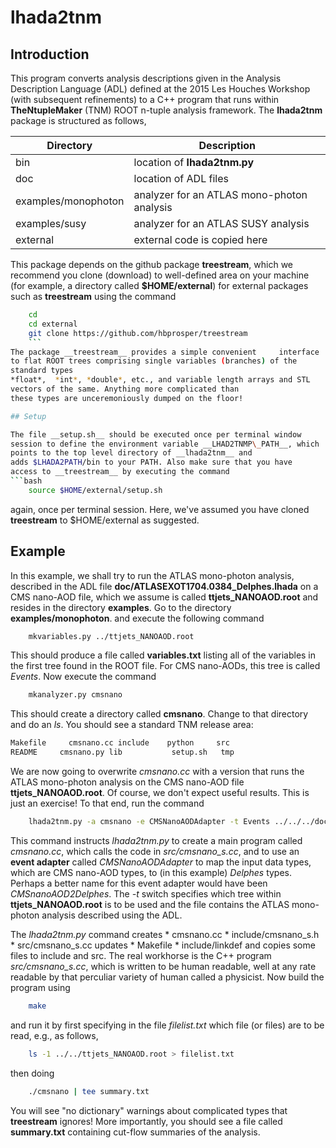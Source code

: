 # lhada2tnm

## Introduction

This program converts analysis descriptions given in the Analysis
Description Language (ADL) defined at the 2015 Les Houches Workshop
(with subsequent refinements) to a C++ program that runs within
__TheNtupleMaker__ (TNM) ROOT n-tuple analysis framework. The __lhada2tnm__
package is structured as follows,

| __Directory__  | __Description__                   |
| --------|-------------------|
| bin           |  location of __lhada2tnm.py__                                  |
| doc          |  location of ADL files |
| examples/monophoton |  analyzer for an ATLAS mono-photon analysis |
|examples/susy| analyzer for an ATLAS SUSY analysis|
| external   | external code is copied here |

This package depends on the github package __treestream__, which we recommend
you clone (download) to well-defined area on your machine (for
example, a directory called  __$HOME/external__) for external
packages such as __treestream__ using the command
```bash
	cd
	cd external
	git clone https://github.com/hbprosper/treestream
	```
The package __treestream__ provides a simple convenient 	interface
to flat ROOT trees comprising single variables (branches) of the
standard types
*float*,  *int*, *double*, etc., and variable length arrays and STL
vectors of the same. Anything more complicated than
these types are unceremoniously dumped on the floor!

## Setup

The file __setup.sh__ should be executed once per terminal window
session to define the environment variable __LHAD2TNMP\_PATH__, which
points to the top level directory of __lhada2tnm__ and
adds $LHADA2PATH/bin to your PATH. Also make sure that you have
access to __treestream__ by executing the command
```bash
	source $HOME/external/setup.sh
```
again, once per terminal session. Here, we've assumed you have cloned
__treestream__ to $HOME/external as suggested.

## Example
In this example, we shall try to run the ATLAS mono-photon analysis,
described in the ADL file __doc/ATLASEXOT1704.0384\_Delphes.lhada__ on
a CMS nano-AOD file, which we assume is called __ttjets\_NANOAOD.root__
and resides in the directory __examples__.
Go to the directory __examples/monophoton__.  and execute the following
command
```bash
	mkvariables.py ../ttjets_NANOAOD.root
```
This should produce a file called __variables.txt__ listing all of the
variables in the first tree found in the ROOT file. For CMS nano-AODs,
this tree is called *Events*. Now execute the command
```bash
	mkanalyzer.py cmsnano
```
This should create a directory called __cmsnano__. Change to that
directory and do an *ls*. You should see a standard TNM release area:
```bash
Makefile     cmsnano.cc include    python     src
README     cmsnano.py lib           setup.sh   tmp
```
We are now going to overwrite *cmsnano.cc* with a version that runs
the ATLAS mono-photon analysis on the CMS nano-AOD file
__ttjets\_NANOAOD.root__. Of course, we don't expect useful
results. This is just an exercise! To that end, run the command
```bash
	lhada2tnm.py -a cmsnano -e CMSNanoAODAdapter -t Events ../../../doc/ATLASEXOT1704.0384_Delphes.lhada
```
This command instructs *lhada2tnm.py* to create a main program called
*cmsnano.cc*, which calls the code in *src/cmsnano_s.cc*, and to use
an __event adapter__ called *CMSNanoAODAdapter* to map the input data
types, which are CMS nano-AOD types, to (in this example) *Delphes*
types.	Perhaps a better name for this event adapter would have been
*CMSnanoAOD2Delphes*. The *-t* switch specifies which tree within
__ttjets\_NANOAOD.root__ is to be used and the file contains the ATLAS
mono-photon analysis described using the ADL.

The *lhada2tnm.py* command creates
    * cmsnano.cc
	* include/cmsnano\_s.h
	* src/cmsnano\_s.cc
updates
	* Makefile
	* include/linkdef
and copies some files to include and src. The real workhorse is the
C++ program *src/cmsnano_s.cc*, which is written to be human readable,
well at any rate readable by that perculiar variety of human called a
physicist. Now build the program using
```bash
	make
```
and run it by first specifying in the file *filelist.txt* which file (or files) are to be read,
e.g., as follows,
```bash
	ls -1 ../../ttjets_NANOAOD.root > filelist.txt
```
then doing
```bash
	./cmsnano | tee summary.txt
```
You will see "no dictionary" warnings about complicated types that
__treestream__ ignores! More importantly, you should see a file called
__summary.txt__ containing cut-flow summaries of the analysis.

